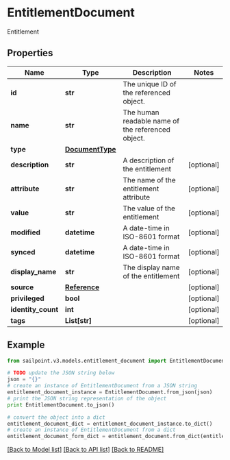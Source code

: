 # EntitlementDocument

Entitlement

## Properties
Name | Type | Description | Notes
------------ | ------------- | ------------- | -------------
**id** | **str** | The unique ID of the referenced object. | 
**name** | **str** | The human readable name of the referenced object. | 
**type** | [**DocumentType**](DocumentType.md) |  | 
**description** | **str** | A description of the entitlement | [optional] 
**attribute** | **str** | The name of the entitlement attribute | [optional] 
**value** | **str** | The value of the entitlement | [optional] 
**modified** | **datetime** | A date-time in ISO-8601 format | [optional] 
**synced** | **datetime** | A date-time in ISO-8601 format | [optional] 
**display_name** | **str** | The display name of the entitlement | [optional] 
**source** | [**Reference**](Reference.md) |  | [optional] 
**privileged** | **bool** |  | [optional] 
**identity_count** | **int** |  | [optional] 
**tags** | **List[str]** |  | [optional] 

## Example

```python
from sailpoint.v3.models.entitlement_document import EntitlementDocument

# TODO update the JSON string below
json = "{}"
# create an instance of EntitlementDocument from a JSON string
entitlement_document_instance = EntitlementDocument.from_json(json)
# print the JSON string representation of the object
print EntitlementDocument.to_json()

# convert the object into a dict
entitlement_document_dict = entitlement_document_instance.to_dict()
# create an instance of EntitlementDocument from a dict
entitlement_document_form_dict = entitlement_document.from_dict(entitlement_document_dict)
```
[[Back to Model list]](../README.md#documentation-for-models) [[Back to API list]](../README.md#documentation-for-api-endpoints) [[Back to README]](../README.md)


